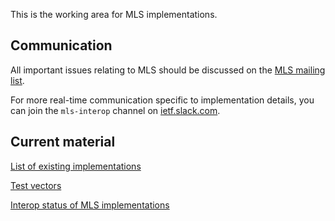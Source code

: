 This is the working area for MLS implementations.

## Communication

All important issues relating to MLS should be discussed on the [MLS mailing list](https://www.ietf.org/mailman/listinfo/mls).

For more real-time communication specific to implementation details, you can join the `mls-interop` channel on [ietf.slack.com](https://ietf.slack.com).

## Current material

[List of existing implementations](https://github.com/mlswg/mls-implementations/blob/master/implementation_list.md)

[Test vectors](test-vectors.md)

[Interop status of MLS implementations](https://docs.google.com/spreadsheets/d/1mfEUNYJvInVLRv06sOE1dIpxQ7QnH1nOWwbYN05SyR4/edit?pli=1#gid=0)

